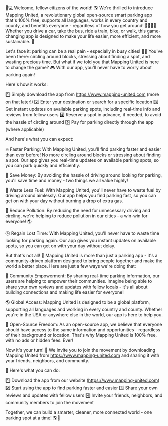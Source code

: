🚗💻 Welcome, fellow citizens of the world! 🌎 We're thrilled to introduce Mapping United, a revolutionary global open-source smart parking app that's 100% free, supports all languages, works in every country and county, and benefits everyone - regardless of how you get around! 🚌🚂🏃‍♀️ Whether you drive a car, take the bus, ride a train, bike, or walk, this game-changing app is designed to make your life easier, more efficient, and more sustainable. 💪

Let's face it: parking can be a real pain - especially in busy cities! 🚗💥 You've been there: circling around blocks, stressing about finding a spot, and wasting precious time. But what if we told you that Mapping United is here to change the game? 🎮 With our app, you'll never have to worry about parking again!

Here's how it works:

1️⃣ Simply download the app from https://www.mapping-united.com (more on that later!)
2️⃣ Enter your destination or search for a specific location
3️⃣ Get instant updates on available parking spots, including real-time info and reviews from fellow users
4️⃣ Reserve a spot in advance, if needed, to avoid the hassle of circling around
5️⃣ Pay for parking directly through the app (where applicable)

And here's what you can expect:

🔥 Faster Parking: With Mapping United, you'll find parking faster and easier than ever before! No more circling around blocks or stressing about finding a spot. Our app gives you real-time updates on available parking spots, so you can park quickly and efficiently.

💸 Save Money: By avoiding the hassle of driving around looking for parking, you'll save time and money - two things we all value highly!

🌟 Waste Less Fuel: With Mapping United, you'll never have to waste fuel by driving around aimlessly. Our app helps you find parking fast, so you can get on with your day without burning a drop of extra gas.

💪 Reduce Pollution: By reducing the need for unnecessary driving and circling, we're helping to reduce pollution in our cities - a win-win for everyone! 🌎

🕒 Regain Lost Time: With Mapping United, you'll never have to waste time looking for parking again. Our app gives you instant updates on available spots, so you can get on with your day without delay.

But that's not all! 🤔 Mapping United is more than just a parking app - it's a community-driven platform designed to bring people together and make the world a better place. Here are just a few ways we're doing that:

🌟 Community Empowerment: By sharing real-time parking information, our users are helping to empower their communities. Imagine being able to share your own reviews and updates with fellow locals - it's all about building connections and making life easier for everyone!

🌎 Global Access: Mapping United is designed to be a global platform, supporting all languages and working in every country and county. Whether you're in the USA or anywhere else in the world, our app is here to help you.

💪 Open-Source Freedom: As an open-source app, we believe that everyone should have access to the same information and opportunities - regardless of their background or location. That's why Mapping United is 100% free, with no ads or hidden fees. Ever!

Now it's your turn! 🎉 We invite you to join the movement by downloading Mapping United from https://www.mapping-united.com and sharing it with your friends, neighbors, and community.

📲 Here's what you can do:

1️⃣ Download the app from our website (https://www.mapping-united.com)
2️⃣ Start using the app to find parking faster and easier
3️⃣ Share your own reviews and updates with fellow users
4️⃣ Invite your friends, neighbors, and community members to join the movement

Together, we can build a smarter, cleaner, more connected world - one parking spot at a time! 🌎💪
